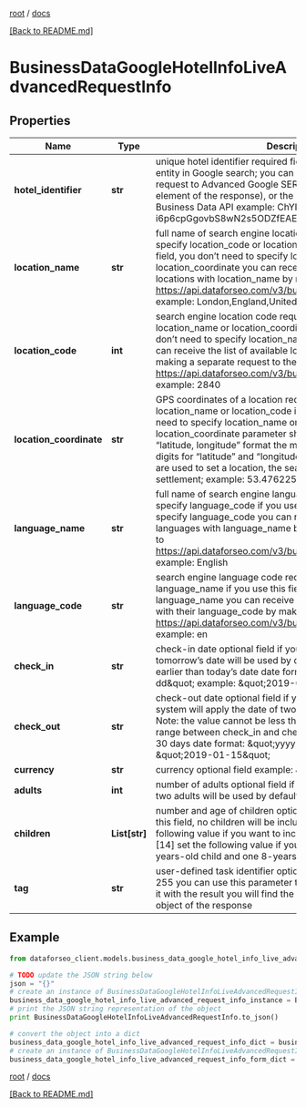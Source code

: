 [root](./../ "root") / [docs](./ "docs")

[[Back to README.md]](./../README.md "[Back to README.md]")

# BusinessDataGoogleHotelInfoLiveAdvancedRequestInfo

## Properties

Name | Type | Description | Notes
------------ | ------------- | ------------- | -------------
**hotel_identifier** | **str** | unique hotel identifier required field unique identifier of a hotel entity in Google search; you can obtain the value by making a request to Advanced Google SERP API (enclosed in the hotels element of the response), or the Hotel Searches endpoint of Business Data API example: ChYIq6SB--i6p6cpGgovbS8wN2s5ODZfEAE | [optional]
**location_name** | **str** | full name of search engine location required field if you don’t specify location_code or location_coordinate if you use this field, you don’t need to specify location_code or location_coordinate you can receive the list of available locations with location_name by making a separate request to https://api.dataforseo.com/v3/business_data/google/locations example: London,England,United Kingdom | [optional]
**location_code** | **int** | search engine location code required field if you don’t specify location_name or location_coordinate if you use this field, you don’t need to specify location_name or location_coordinate you can receive the list of available locations with location_code by making a separate request to the https://api.dataforseo.com/v3/business_data/google/locations example: 2840 | [optional]
**location_coordinate** | **str** | GPS coordinates of a location required field if you don’t specify location_name or location_code if you use this field, you don’t need to specify location_name or location_code location_coordinate parameter should be specified in the “latitude, longitude” format the maximum number of decimal digits for “latitude” and “longitude”: 7 Note: if the coordinates are used to set a location, the search will occur in the nearest settlement; example: 53.476225,-2.243572 | [optional]
**language_name** | **str** | full name of search engine language required field if you don’t specify language_code if you use this field, you don’t need to specify language_code you can receive the list of available languages with language_name by making a separate request to https://api.dataforseo.com/v3/business_data/google/languages example: English | [optional]
**language_code** | **str** | search engine language code required field if you don’t specify language_name if you use this field, you don’t need to specify language_name you can receive the list of available languages with their language_code by making a separate request to https://api.dataforseo.com/v3/business_data/google/languages example: en | [optional]
**check_in** | **str** | check-in date optional field if you don’t specify this field, tomorrow’s date will be used by default; the value must not be earlier than today’s date date format: \&quot;yyyy-mm-dd\&quot; example: \&quot;2019-01-15\&quot; | [optional]
**check_out** | **str** | check-out date optional field if you don’t specify this field, our system will apply the date of two days from now by default; Note: the value cannot be less than or equal to check_in; the range between check_in and check_out values cannot exceed 30 days date format: \&quot;yyyy-mm-dd\&quot; example: \&quot;2019-01-15\&quot; | [optional]
**currency** | **str** | currency optional field example: \&quot;USD\&quot; | [optional]
**adults** | **int** | number of adults optional field if you don’t specify this field, two adults will be used by default example: 1 | [optional]
**children** | **List[str]** | number and age of children optional field if you don’t specify this field, no children will be included in the search; set the following value if you want to include one 14-years-old child: [14] set the following value if you want to include one 13-years-old child and one 8-years-old child: [13,8] | [optional]
**tag** | **str** | user-defined task identifier optional field the character limit is 255 you can use this parameter to identify the task and match it with the result you will find the specified tag value in the data object of the response | [optional]

## Example

```python
from dataforseo_client.models.business_data_google_hotel_info_live_advanced_request_info import BusinessDataGoogleHotelInfoLiveAdvancedRequestInfo

# TODO update the JSON string below
json = "{}"
# create an instance of BusinessDataGoogleHotelInfoLiveAdvancedRequestInfo from a JSON string
business_data_google_hotel_info_live_advanced_request_info_instance = BusinessDataGoogleHotelInfoLiveAdvancedRequestInfo.from_json(json)
# print the JSON string representation of the object
print BusinessDataGoogleHotelInfoLiveAdvancedRequestInfo.to_json()

# convert the object into a dict
business_data_google_hotel_info_live_advanced_request_info_dict = business_data_google_hotel_info_live_advanced_request_info_instance.to_dict()
# create an instance of BusinessDataGoogleHotelInfoLiveAdvancedRequestInfo from a dict
business_data_google_hotel_info_live_advanced_request_info_form_dict = business_data_google_hotel_info_live_advanced_request_info.from_dict(business_data_google_hotel_info_live_advanced_request_info_dict)
```

  

[root](./../ "root") / [docs](./ "docs")

[[Back to README.md]](./../README.md "[Back to README.md]")